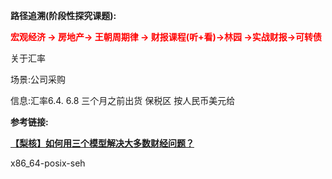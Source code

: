 



**路径追溯(阶段性探究课题):**

<font color=red>**宏观经济 → 房地产→ 王朝周期律 → 财报课程(听+看)→林园 →实战财报→可转债**</font>





关于汇率

场景:公司采购

信息:汇率6.4. 6.8  三个月之前出货 保税区 按人民币美元给





**参考链接:**

**[【梨核】如何用三个模型解决大多数财经问题？](https://www.bilibili.com/read/cv15064463?from=note)**

x86_64-posix-seh

